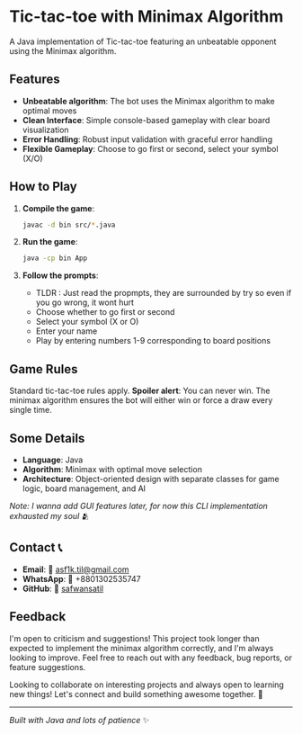 # Tic-tac-toe with Minimax Algorithm

A Java implementation of Tic-tac-toe featuring an unbeatable opponent using the Minimax algorithm.

## Features

- **Unbeatable algorithm**: The bot uses the Minimax algorithm to make optimal moves
- **Clean Interface**: Simple console-based gameplay with clear board visualization
- **Error Handling**: Robust input validation with graceful error handling
- **Flexible Gameplay**: Choose to go first or second, select your symbol (X/O)

## How to Play

1. **Compile the game**:
   ```bash
   javac -d bin src/*.java
   ```

2. **Run the game**:
   ```bash
   java -cp bin App
   ```

3. **Follow the prompts**:
   - TLDR : Just read the propmpts, they are surrounded by try so even if you go wrong, it wont hurt
   - Choose whether to go first or second
   - Select your symbol (X or O)
   - Enter your name
   - Play by entering numbers 1-9 corresponding to board positions

## Game Rules

Standard tic-tac-toe rules apply. **Spoiler alert**: You can never win. The minimax algorithm ensures the bot will either win or force a draw every single time.

## Some Details

- **Language**: Java
- **Algorithm**: Minimax with optimal move selection
- **Architecture**: Object-oriented design with separate classes for game logic, board management, and AI

*Note: I wanna add GUI features later, for now this CLI implementation exhausted my soul* 🫂

## Contact 📞

- **Email**: 📧 asf1k.til@gmail.com
- **WhatsApp**: 📱 +8801302535747
- **GitHub**: 🐙 [safwansatil](https://github.com/safwansatil)

## Feedback

I'm open to criticism and suggestions! This project took longer than expected to implement the minimax algorithm correctly, and I'm always looking to improve. Feel free to reach out with any feedback, bug reports, or feature suggestions.

Looking to collaborate on interesting projects and always open to learning new things! Let's connect and build something awesome together. 🙏

---

*Built with Java and lots of patience* ✨
